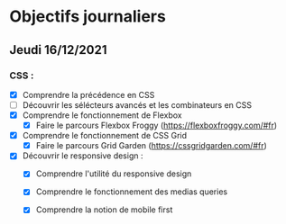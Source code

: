 # Objectifs journaliers

## Jeudi 16/12/2021

### CSS : 
* [X] Comprendre la précédence en CSS
* [ ] Découvrir les sélécteurs avancés et les combinateurs en CSS
* [X] Comprendre le fonctionnement de Flexbox
    * [X] Faire le parcours Flexbox Froggy (https://flexboxfroggy.com/#fr)
* [X] Comprendre le fonctionnement de CSS Grid
    * [X] Faire le parcours Grid Garden (https://cssgridgarden.com/#fr)

* [X] Découvrir le responsive design :
    * [X] Comprendre l'utilité du responsive design
    * [X] Comprendre le fonctionnement des medias queries
    * [X] Comprendre la notion de mobile first





